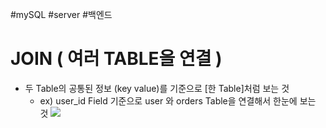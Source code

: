 #mySQL #server #백엔드 

# JOIN ( 여러 TABLE을 연결 )

 - 두 Table의 공통된 정보 (key value)를 기준으로 [한 Table]처럼 보는 것
	 - ex) user_id Field 기준으로 user 와 orders Table을 연결해서 한눈에 보는 것
			![](https://i.imgur.com/1AXutFl.png)


